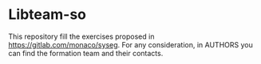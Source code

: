 
 Libteam-so
 ==============================
  
 This repository fill the exercises proposed in https://gitlab.com/monaco/syseg.
 For any consideration, in AUTHORS you can find the formation team and their contacts.